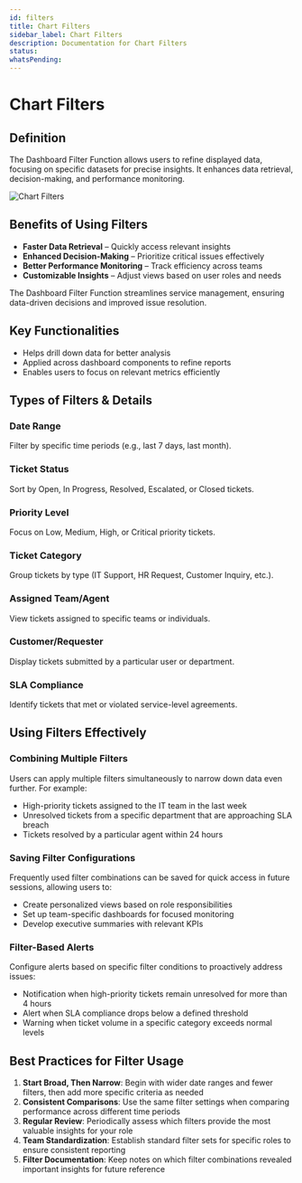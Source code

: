 ```yaml
---
id: filters
title: Chart Filters
sidebar_label: Chart Filters
description: Documentation for Chart Filters
status: 
whatsPending: 
---
```


# Chart Filters

## Definition

The Dashboard Filter Function allows users to refine displayed data, focusing on specific datasets for precise insights. It enhances data retrieval, decision-making, and performance monitoring.

![Chart Filters](/img/Helpdesk/Chart_Filters.jpg)

## Benefits of Using Filters

- **Faster Data Retrieval** – Quickly access relevant insights
- **Enhanced Decision-Making** – Prioritize critical issues effectively
- **Better Performance Monitoring** – Track efficiency across teams
- **Customizable Insights** – Adjust views based on user roles and needs

The Dashboard Filter Function streamlines service management, ensuring data-driven decisions and improved issue resolution.

## Key Functionalities

- Helps drill down data for better analysis
- Applied across dashboard components to refine reports
- Enables users to focus on relevant metrics efficiently

## Types of Filters & Details

### Date Range
Filter by specific time periods (e.g., last 7 days, last month).

### Ticket Status
Sort by Open, In Progress, Resolved, Escalated, or Closed tickets.

### Priority Level
Focus on Low, Medium, High, or Critical priority tickets.

### Ticket Category
Group tickets by type (IT Support, HR Request, Customer Inquiry, etc.).

### Assigned Team/Agent
View tickets assigned to specific teams or individuals.

### Customer/Requester
Display tickets submitted by a particular user or department.


### SLA Compliance
Identify tickets that met or violated service-level agreements.

## Using Filters Effectively

### Combining Multiple Filters

Users can apply multiple filters simultaneously to narrow down data even further. For example:
- High-priority tickets assigned to the IT team in the last week
- Unresolved tickets from a specific department that are approaching SLA breach
- Tickets resolved by a particular agent within 24 hours

### Saving Filter Configurations

Frequently used filter combinations can be saved for quick access in future sessions, allowing users to:
- Create personalized views based on role responsibilities
- Set up team-specific dashboards for focused monitoring
- Develop executive summaries with relevant KPIs

### Filter-Based Alerts

Configure alerts based on specific filter conditions to proactively address issues:
- Notification when high-priority tickets remain unresolved for more than 4 hours
- Alert when SLA compliance drops below a defined threshold
- Warning when ticket volume in a specific category exceeds normal levels

## Best Practices for Filter Usage

1. **Start Broad, Then Narrow**: Begin with wider date ranges and fewer filters, then add more specific criteria as needed
2. **Consistent Comparisons**: Use the same filter settings when comparing performance across different time periods
3. **Regular Review**: Periodically assess which filters provide the most valuable insights for your role
4. **Team Standardization**: Establish standard filter sets for specific roles to ensure consistent reporting
5. **Filter Documentation**: Keep notes on which filter combinations revealed important insights for future reference
